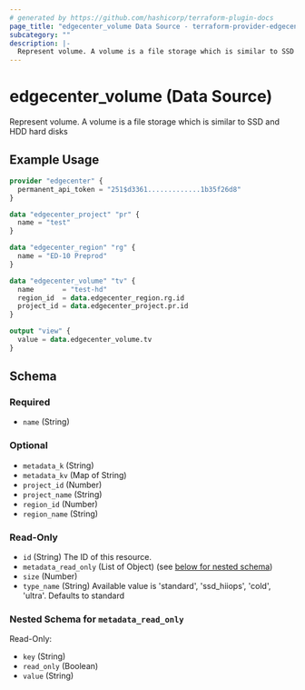 ```yaml
---
# generated by https://github.com/hashicorp/terraform-plugin-docs
page_title: "edgecenter_volume Data Source - terraform-provider-edgecenter"
subcategory: ""
description: |-
  Represent volume. A volume is a file storage which is similar to SSD and HDD hard disks
---
```


# edgecenter_volume (Data Source)

Represent volume. A volume is a file storage which is similar to SSD and HDD hard disks

## Example Usage

```terraform
provider "edgecenter" {
  permanent_api_token = "251$d3361.............1b35f26d8"
}

data "edgecenter_project" "pr" {
  name = "test"
}

data "edgecenter_region" "rg" {
  name = "ED-10 Preprod"
}

data "edgecenter_volume" "tv" {
  name       = "test-hd"
  region_id  = data.edgecenter_region.rg.id
  project_id = data.edgecenter_project.pr.id
}

output "view" {
  value = data.edgecenter_volume.tv
}
```

<!-- schema generated by tfplugindocs -->
## Schema

### Required

- `name` (String)

### Optional

- `metadata_k` (String)
- `metadata_kv` (Map of String)
- `project_id` (Number)
- `project_name` (String)
- `region_id` (Number)
- `region_name` (String)

### Read-Only

- `id` (String) The ID of this resource.
- `metadata_read_only` (List of Object) (see [below for nested schema](#nestedatt--metadata_read_only))
- `size` (Number)
- `type_name` (String) Available value is 'standard', 'ssd_hiiops', 'cold', 'ultra'. Defaults to standard

<a id="nestedatt--metadata_read_only"></a>
### Nested Schema for `metadata_read_only`

Read-Only:

- `key` (String)
- `read_only` (Boolean)
- `value` (String)


